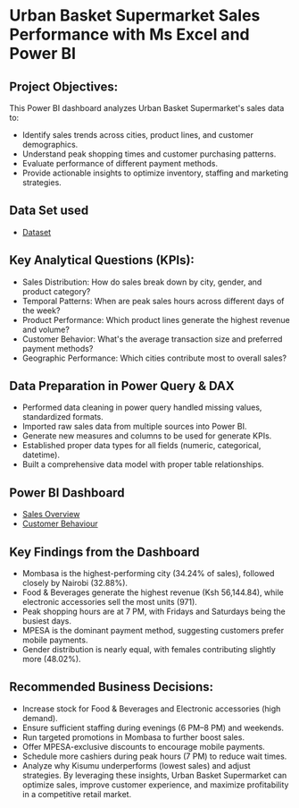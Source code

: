 # Urban Basket Supermarket Sales Performance with Ms Excel and Power BI
## Project Objectives:
This Power BI dashboard analyzes Urban Basket Supermarket's sales data to:
 - Identify sales trends across cities, product lines, and customer demographics.
 - Understand peak shopping times and customer purchasing patterns.
 - Evaluate performance of different payment methods.
 - Provide actionable insights to optimize inventory, staffing and marketing strategies.

## Data Set used
- <a href="https://github.com/gideonomwami/Ms-Excel-and-Power-BI-Supermarket-Sales-project/blob/main/Urban%20Basket%20Supermarket%20sales.xlsx">Dataset</a>

## Key Analytical Questions (KPIs):
- Sales Distribution: How do sales break down by city, gender, and product category?
- Temporal Patterns: When are peak sales hours across different days of the week?
-	Product Performance: Which product lines generate the highest revenue and volume?
-	Customer Behavior: What's the average transaction size and preferred payment methods?
-	Geographic Performance: Which cities contribute most to overall sales?

## Data Preparation in Power Query & DAX
-	Performed data cleaning in power query handled missing values, standardized formats.
-	Imported raw sales data from multiple sources into Power BI.
-	Generate new measures and columns to be used for generate KPIs.
-	Established proper data types for all fields (numeric, categorical, datetime).
-	Built a comprehensive data model with proper table relationships.

## Power BI Dashboard 
- <a href="https://github.com/gideonomwami/Ms-Excel-and-Power-BI-Supermarket-Sales-project/blob/main/Dashboard%201.png">Sales Overview</a>
- <a href="https://github.com/gideonomwami/Ms-Excel-and-Power-BI-Supermarket-Sales-project/blob/main/Dashboard%202.png">Customer Behaviour</a>

## Key Findings from the Dashboard
- Mombasa is the highest-performing city (34.24% of sales), followed closely by Nairobi (32.88%).
-	Food & Beverages generate the highest revenue (Ksh 56,144.84), while electronic accessories sell the most units (971).
-	Peak shopping hours are at 7 PM, with Fridays and Saturdays being the busiest days.
-	MPESA is the dominant payment method, suggesting customers prefer mobile payments.
-	Gender distribution is nearly equal, with females contributing slightly more (48.02%).

## Recommended Business Decisions:
-	Increase stock for Food & Beverages and Electronic accessories (high demand).
-	Ensure sufficient staffing during evenings (6 PM–8 PM) and weekends.
-	Run targeted promotions in Mombasa to further boost sales.
-	Offer MPESA-exclusive discounts to encourage mobile payments.
-	Schedule more cashiers during peak hours (7 PM) to reduce wait times.
-	Analyze why Kisumu underperforms (lowest sales) and adjust strategies.
By leveraging these insights, Urban Basket Supermarket can optimize sales, improve customer experience, and maximize profitability in a competitive retail market.


